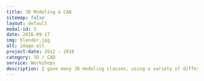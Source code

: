 ```yaml
---
title: 3D Modeling & CAD
sitemap: false
layout: default
modal-id: 3
date: 2016-09-17
img: blender.jpg
alt: image-alt
project-date: 2012 - 2016
category: 3D / CAD
service: Workshops
description: I gave many 3D modeling classes, using a variety of different modeling programs, always with the focus on designing for 3D printing. Most of the time i am either using Blender, Rhino3D or Fusion 360.
---
```

